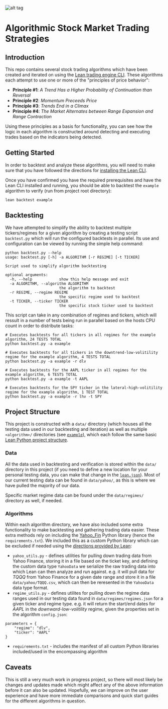 ![alt tag](https://raw.githubusercontent.com/QuantConnect/Lean/master/Documentation/logo.white.small.png) 
# Algorithmic Stock Market Trading Strategies

## Introduction

This repo contains several stock trading algorithms which have been created and iterated on using the [Lean trading engine CLI](https://www.lean.io/cli/). These algorithms each attempt to use one or more of the "principles of price behavior":

- __Principle #1__: *A Trend Has a Higher Probability of Continuation than Reversal*
- __Principle #2__: *Momentum Preceeds Price*
- __Principle #3__: *Trends End in a Climax*
- __Principle #4__: *The Market Alternates between Range Expansion and Range Contraction*

Using these principles as a basis for functionality, you can see how the logic in each algorithm is constructed around detecting and executing trades based on the indicators being detected.

## Getting Started

In order to backtest and analyze these algorithms, you will need to make sure that you have followed the directions for [installing the Lean CLI](https://www.lean.io/docs/lean-cli/key-concepts/getting-started).

Once you have confirmed you have the required prerequisites and have the Lean CLI installed and running, you should be able to backtest the `example` algorithm to verify (run from project root directory):

```
lean backtest example
```

## Backtesting

We have attempted to simplify the ability to backtest multiple tickers/regimes for a given algorithm by creating a testing script `backtest.py` which will run the configured backtests in parallel. Its use and configuration can be viewed by running the simple help command:

```
python backtest.py --help
usage: backtest.py [-h] -a ALGORITHM [-r REGIME] [-t TICKER]

Script used to simplify algorithm backtesting

optional arguments:
  -h, --help            show this help message and exit
  -a ALGORITHM, --algorithm ALGORITHM
                        the algorithm to backtest
  -r REGIME, --regime REGIME
                        the specific regime used to backtest
  -t TICKER, --ticker TICKER
                        the specific stock ticker used to backtest
```

This script can take in any combination of regimes and tickers, which will ressult in a number of tests being run in parallel based on the hosts CPU count in order to distribute tasks:

```
# Executes backtests for all tickers in all regimes for the example algorithm, 24 TESTS TOTAL
python backtest.py -a example

# Executes backtests for all tickers in the downtrend-low-volitility regime for the example algorithm, 4 TESTS TOTAL
python backtest.py -a example -r dlv

# Executes backtests for the AAPL ticker in all regimes for the example algorithm, 6 TESTS TOTAL
python backtest.py -a example -t AAPL

# Executes backtests for the SPY ticker in the lateral-high-volitility regime for the example algorithm, 1 TEST TOTAL
python backtest.py -a example -r lhv -t SPY
```


## Project Structure

This project is constructed with a `data/` directory (which houses all the testing data used in our backtesting and iteration) as well as multiple `<algorithm>/` directories (see [`example`](example/)), which each follow the same basic [Lean Python project structure](https://www.lean.io/docs/lean-cli/projects/structure#02-Python-Project-Structure).

### Data

All the data used in backtesting and verification is stored within the `data/` directory in this project (if you need to define a new location for your personal testing data, you can make that change in the [`lean.json`](lean.json)). Most of our current testing data can be found in `data/yahoo/`, as this is where we have pulled the majority of our data.

Specific market regime data can be found under the `data/regimes/` directory as well, if needed.

### Algorithms

Within each algorithm directory, we have also included some extra functionality to make backtesting and gathering trading data easier. These extra methods rely on including the [Yahoo_Fin](http://theautomatic.net/yahoo_fin-documentation/) Python library (hence the `requirements.txt`). We included this as a custom Python library which can be excluded if needed using the [directions provided by Lean](https://www.lean.io/docs/lean-cli/projects/libraries/third-party-libraries#05-Custom-Python-Libraries):

- `yahoo_utils.py` - defines utilities for pulling down trading data from Yahoo Finance, storing it in a file based on the ticket key, and defining the custom data type `YahooData` we serialize the raw trading data into which Lean can then analyze and run against.
e.g. it will pull data for *TQQQ* from Yahoo Finance for a given date range and store it in a file `data/yahoo/TQQQ.csv`, which can then be reresented in the `YahooData` data type format.
- `regime_utils.py` - defines utilites for pulling down the regime data ranges used in our testing data found in `data/regimes/regimes.json` for a given ticker and regime type.
e.g. it will return the start/end dates for *AAPL* in the *downward-low-volitility* regime, given the properties set in the algorithm `config.json`:

```
parameters = {
    "regime": "dlv",
    "ticker": "AAPL"
}
```

- `requirements.txt` - includes the manifest of all custom Python libraries included/used in the encompassing algorithm

## Caveats

This is still a very much work in progress project, so there will most likely be changes and updates made which might affect any of the above information before it can also be updated. Hopefully, we can improve on the user experience and have more immediate comparisons and quick start guides for the different algorithms in question.